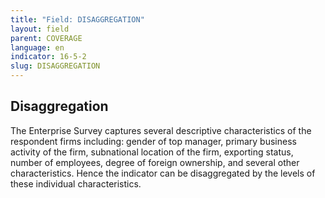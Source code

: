 ```yaml
---
title: "Field: DISAGGREGATION"
layout: field
parent: COVERAGE
language: en
indicator: 16-5-2
slug: DISAGGREGATION
---
```

## Disaggregation

The Enterprise Survey captures several descriptive characteristics of the respondent firms including: gender of top manager, primary business activity of the firm, subnational location of the firm, exporting status, number of employees, degree of foreign ownership, and several other characteristics. Hence the indicator can be disaggregated by the levels of these individual characteristics.